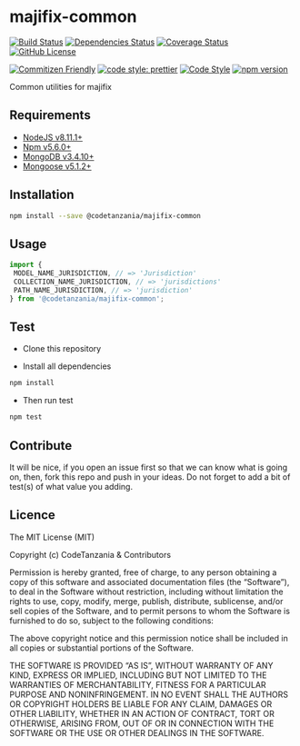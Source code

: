 # majifix-common

[![Build Status](https://travis-ci.org/CodeTanzania/majifix-common.svg?branch=develop)](https://travis-ci.org/CodeTanzania/majifix-common)
[![Dependencies Status](https://david-dm.org/CodeTanzania/majifix-common.svg)](https://david-dm.org/CodeTanzania/majifix-common)
[![Coverage Status](https://coveralls.io/repos/github/CodeTanzania/majifix-common/badge.svg?branch=develop)](https://coveralls.io/github/CodeTanzania/majifix-common?branch=develop)
[![GitHub License](https://img.shields.io/github/license/CodeTanzania/majifix-common)](https://github.com/CodeTanzania/majifix-common/blob/develop/LICENSE) 

[![Commitizen Friendly](https://img.shields.io/badge/commitizen-friendly-brightgreen.svg)](http://commitizen.github.io/cz-cli/)
[![code style: prettier](https://img.shields.io/badge/code_style-prettier-ff69b4.svg)](https://github.com/prettier/prettier)
[![Code Style](https://badgen.net/badge/code%20style/airbnb/ff5a5f?icon=airbnb)](https://github.com/airbnb/javascript)
[![npm version](https://img.shields.io/npm/v/@codetanzania/majifix-common)](https://www.npmjs.com/package/@codetanzania/majifix-common)

Common utilities for majifix

## Requirements

- [NodeJS v8.11.1+](https://nodejs.org)
- [Npm v5.6.0+](https://www.npmjs.com/)
- [MongoDB v3.4.10+](https://www.mongodb.com/)
- [Mongoose v5.1.2+](https://github.com/Automattic/mongoose)

## Installation

```sh
npm install --save @codetanzania/majifix-common
```

## Usage

```js
import {
 MODEL_NAME_JURISDICTION, // => 'Jurisdiction'
 COLLECTION_NAME_JURISDICTION, // => 'jurisdictions'
 PATH_NAME_JURISDICTION, // => 'jurisdiction'
} from '@codetanzania/majifix-common';
```

## Test

- Clone this repository

- Install all dependencies

```sh
npm install
```

- Then run test

```sh
npm test
```

## Contribute

It will be nice, if you open an issue first so that we can know what is going on, then, fork this repo and push in your ideas. Do not forget to add a bit of test(s) of what value you adding.

## Licence

The MIT License (MIT)

Copyright (c) CodeTanzania & Contributors

Permission is hereby granted, free of charge, to any person obtaining a copy of this software and associated documentation files (the “Software”), to deal in the Software without restriction, including without limitation the rights to use, copy, modify, merge, publish, distribute, sublicense, and/or sell copies of the Software, and to permit persons to whom the Software is furnished to do so, subject to the following conditions:

The above copyright notice and this permission notice shall be included in all copies or substantial portions of the Software.

THE SOFTWARE IS PROVIDED “AS IS”, WITHOUT WARRANTY OF ANY KIND, EXPRESS OR IMPLIED, INCLUDING BUT NOT LIMITED TO THE WARRANTIES OF MERCHANTABILITY, FITNESS FOR A PARTICULAR PURPOSE AND NONINFRINGEMENT. IN NO EVENT SHALL THE AUTHORS OR COPYRIGHT HOLDERS BE LIABLE FOR ANY CLAIM, DAMAGES OR OTHER LIABILITY, WHETHER IN AN ACTION OF CONTRACT, TORT OR OTHERWISE, ARISING FROM, OUT OF OR IN CONNECTION WITH THE SOFTWARE OR THE USE OR OTHER DEALINGS IN THE SOFTWARE.
